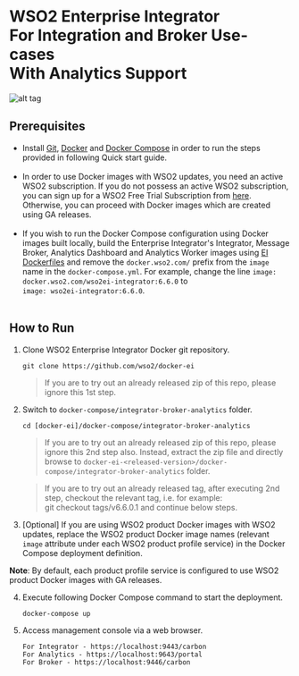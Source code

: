 # WSO2 Enterprise Integrator <br> For Integration and Broker Use-cases <br> With Analytics Support

![alt tag](deployment-diagram.png)

## Prerequisites

 * Install [Git](https://git-scm.com/book/en/v2/Getting-Started-Installing-Git), [Docker](https://www.docker.com/get-docker) and [Docker Compose](https://docs.docker.com/compose/install/#install-compose)
   in order to run the steps provided in following Quick start guide. <br><br>
 * In order to use Docker images with WSO2 updates, you need an active WSO2 subscription. If you do not possess an active WSO2
   subscription, you can sign up for a WSO2 Free Trial Subscription from [here](https://wso2.com/free-trial-subscription).
   Otherwise, you can proceed with Docker images which are created using GA releases.<br><br>
 * If you wish to run the Docker Compose configuration using Docker images built locally, build the Enterprise Integrator's Integrator, Message Broker, Analytics Dashboard and Analytics Worker
   images using [EI Dockerfiles](../../dockerfiles) and remove the `docker.wso2.com/` prefix from the `image` name in the `docker-compose.yml`.
   For example, change the line `image: docker.wso2.com/wso2ei-integrator:6.6.0` to <br> `image: wso2ei-integrator:6.6.0`. <br><br>
   
## How to Run

  1. Clone WSO2 Enterprise Integrator Docker git repository.
     ```
     git clone https://github.com/wso2/docker-ei
     ```
     > If you are to try out an already released zip of this repo, please ignore this 1st step.

  2. Switch to `docker-compose/integrator-broker-analytics` folder.
     ```
     cd [docker-ei]/docker-compose/integrator-broker-analytics
     ```
     > If you are to try out an already released zip of this repo, please ignore this 2nd step also. 
     Instead, extract the zip file and directly browse to `docker-ei-<released-version>/docker-compose/integrator-broker-analytics` folder. 
     
     > If you are to try out an already released tag, after executing 2nd step, checkout the relevant tag, 
     i.e. for example: <br> git checkout tags/v6.6.0.1 and continue below steps.

  3. [Optional] If you are using WSO2 product Docker images with WSO2 updates, replace the WSO2 product Docker image names
    (relevant `image` attribute under each WSO2 product profile service) in the Docker Compose deployment definition.
    
   **Note**: By default, each product profile service is configured to use WSO2 product Docker images with GA releases.

  4. Execute following Docker Compose command to start the deployment.
     ```
     docker-compose up
     ```

  4. Access management console via a web browser.
     ```
     For Integrator - https://localhost:9443/carbon
     For Analytics - https://localhost:9643/portal
     For Broker - https://localhost:9446/carbon
     ```
